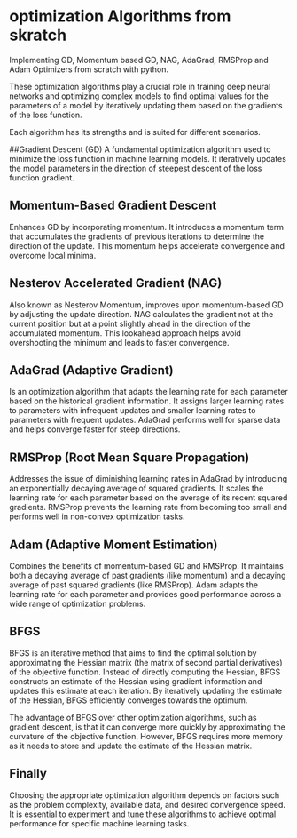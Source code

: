 # optimization Algorithms from skratch

Implementing GD, Momentum based GD, NAG, AdaGrad, RMSProp and Adam Optimizers from scratch with python.

These optimization algorithms play a crucial role in training deep neural networks and optimizing complex models to find optimal values for the parameters of a model by iteratively updating them based on the gradients of the loss function.

Each algorithm has its strengths and is suited for different scenarios.

##Gradient Descent (GD)
A fundamental optimization algorithm used to minimize the loss function in machine learning models. It iteratively updates the model parameters in the direction of steepest descent of the loss function gradient.

## Momentum-Based Gradient Descent
Enhances GD by incorporating momentum. It introduces a momentum term that accumulates the gradients of previous iterations to determine the direction of the update. This momentum helps accelerate convergence and overcome local minima.

## Nesterov Accelerated Gradient (NAG)
Also known as Nesterov Momentum, improves upon momentum-based GD by adjusting the update direction. NAG calculates the gradient not at the current position but at a point slightly ahead in the direction of the accumulated momentum. This lookahead approach helps avoid overshooting the minimum and leads to faster convergence.

## AdaGrad (Adaptive Gradient)
Is an optimization algorithm that adapts the learning rate for each parameter based on the historical gradient information. It assigns larger learning rates to parameters with infrequent updates and smaller learning rates to parameters with frequent updates. AdaGrad performs well for sparse data and helps converge faster for steep directions.

## RMSProp (Root Mean Square Propagation)
Addresses the issue of diminishing learning rates in AdaGrad by introducing an exponentially decaying average of squared gradients. It scales the learning rate for each parameter based on the average of its recent squared gradients. RMSProp prevents the learning rate from becoming too small and performs well in non-convex optimization tasks.

## Adam (Adaptive Moment Estimation)
Combines the benefits of momentum-based GD and RMSProp. It maintains both a decaying average of past gradients (like momentum) and a decaying average of past squared gradients (like RMSProp). Adam adapts the learning rate for each parameter and provides good performance across a wide range of optimization problems.

## BFGS
BFGS is an iterative method that aims to find the optimal solution by approximating the Hessian matrix (the matrix of second partial derivatives) of the objective function. Instead of directly computing the Hessian, BFGS constructs an estimate of the Hessian using gradient information and updates this estimate at each iteration. By iteratively updating the estimate of the Hessian, BFGS efficiently converges towards the optimum.

The advantage of BFGS over other optimization algorithms, such as gradient descent, is that it can converge more quickly by approximating the curvature of the objective function. However, BFGS requires more memory as it needs to store and update the estimate of the Hessian matrix.

## Finally
Choosing the appropriate optimization algorithm depends on factors such as the problem complexity, available data, and desired convergence speed. It is essential to experiment and tune these algorithms to achieve optimal performance for specific machine learning tasks.
